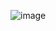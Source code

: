 ![image](https://user-images.githubusercontent.com/90921667/192162218-44bf6044-8741-403c-9645-bf6146bf55d6.png)
